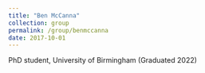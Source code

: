 ```yaml
---
title: "Ben McCanna"
collection: group
permalink: /group/benmccanna
date: 2017-10-01
---
```

PhD student, University of Birmingham  (Graduated 2022)
